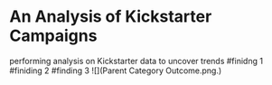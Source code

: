 # An Analysis of Kickstarter Campaigns
performing analysis on Kickstarter data to uncover trends
#finidng 1
#finiding 2
#finding 3
![](Parent Category Outcome.png.)

